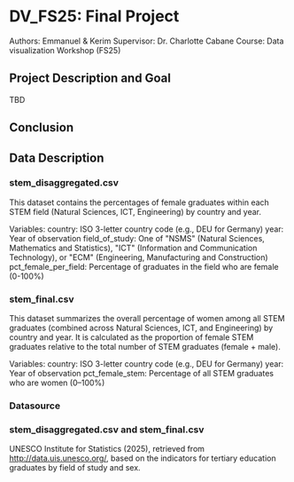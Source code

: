 # DV_FS25: Final Project
Authors: Emmanuel & Kerim
Supervisor: Dr. Charlotte Cabane
Course: Data visualization Workshop (FS25)

## Project Description and Goal
TBD

## Conclusion

## Data Description
### stem_disaggregated.csv
This dataset contains the percentages of female graduates within each STEM field (Natural Sciences, ICT, Engineering) by country
and year.

Variables:
country: ISO 3-letter country code (e.g., DEU for Germany)
year: Year of observation
field_of_study: One of "NSMS" (Natural Sciences, Mathematics and Statistics), "ICT" (Information and Communication Technology), or 
"ECM" (Engineering, Manufacturing and Construction)
pct_female_per_field: Percentage of graduates in the field who are female (0-100%)

### stem_final.csv
This dataset summarizes the overall percentage of women among all STEM graduates (combined across Natural Sciences, ICT, 
and Engineering) by country and year. It is calculated as the proportion of female STEM graduates relative to the total number of 
STEM graduates (female + male).

Variables:
country: ISO 3-letter country code (e.g., DEU for Germany)
year: Year of observation
pct_female_stem: Percentage of all STEM graduates who are women (0–100%)

### Datasource
### stem_disaggregated.csv and stem_final.csv
UNESCO Institute for Statistics (2025), 
retrieved from http://data.uis.unesco.org/, based on the indicators for tertiary
education graduates by field of study and sex.